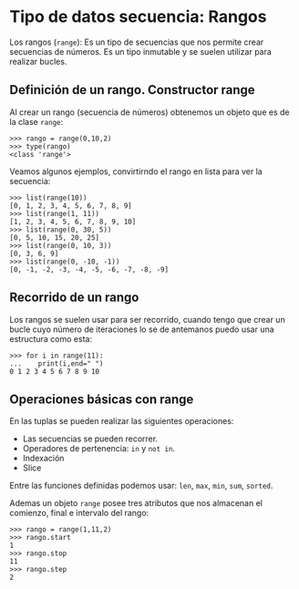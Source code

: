 # Tipo de datos secuencia: Rangos

Los rangos (`range`): Es un tipo de secuencias que nos permite crear secuencias de números. Es un tipo inmutable y se suelen utilizar para realizar bucles.

## Definición de un rango. Constructor range

Al crear un rango (secuencia de números) obtenemos un objeto que es de la clase `range`:

	>>> rango = range(0,10,2)
	>>> type(rango)
	<class 'range'>

Veamos algunos ejemplos, convirtirndo el rango en lista para ver la secuencia:

	>>> list(range(10))
	[0, 1, 2, 3, 4, 5, 6, 7, 8, 9]
	>>> list(range(1, 11))
	[1, 2, 3, 4, 5, 6, 7, 8, 9, 10]
	>>> list(range(0, 30, 5))
	[0, 5, 10, 15, 20, 25]
	>>> list(range(0, 10, 3))
	[0, 3, 6, 9]
	>>> list(range(0, -10, -1))
	[0, -1, -2, -3, -4, -5, -6, -7, -8, -9]

## Recorrido de un rango

Los rangos se suelen usar para ser recorrido, cuando tengo que crear un bucle cuyo número de iteraciones lo se de antemanos puedo usar una estructura como esta:

	>>> for i in range(11):
	...    print(i,end=" ")
	0 1 2 3 4 5 6 7 8 9 10  

## Operaciones básicas con range

En las tuplas se pueden realizar las siguientes operaciones:

* Las secuencias se pueden recorrer.
* Operadores de pertenencia: `in` y `not in`.
* Indexación
* Slice

Entre las funciones definidas podemos usar: `len`, `max`, `min`,  `sum`, `sorted`.

Ademas un objeto `range` posee tres atributos que nos almacenan el comienzo, final e intervalo del rango:

	>>> rango = range(1,11,2)
	>>> rango.start
	1
	>>> rango.stop
	11
	>>> rango.step
	2
